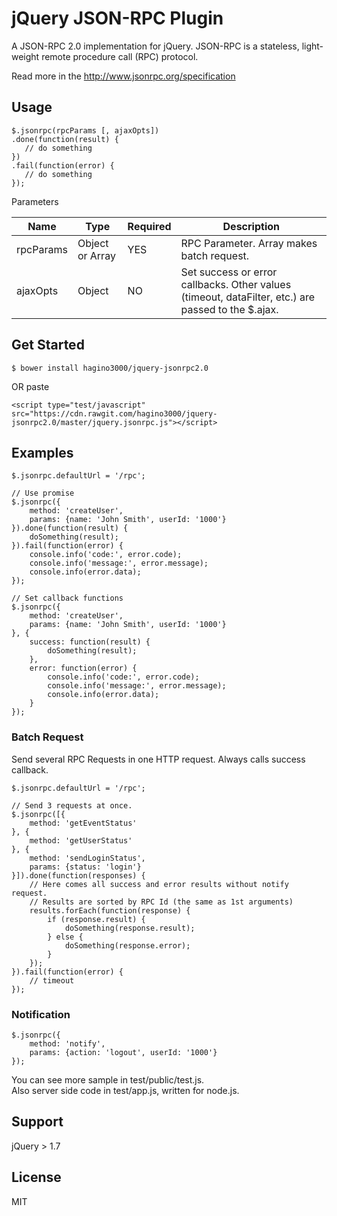 # jQuery JSON-RPC Plugin

A JSON-RPC 2.0 implementation for jQuery.
JSON-RPC is a stateless, light-weight remote procedure call (RPC) protocol.

Read more in the <http://www.jsonrpc.org/specification>

## Usage

```
$.jsonrpc(rpcParams [, ajaxOpts])
.done(function(result) {
   // do something
})
.fail(function(error) {
   // do something
});
```

Parameters

Name | Type | Required | Description
--- | --- | --- | ---
rpcParams | Object or Array | YES | RPC Parameter. Array makes batch request.
ajaxOpts | Object | NO | Set success or error callbacks. Other values (timeout, dataFilter, etc.) are passed to the $.ajax.


## Get Started

```
$ bower install hagino3000/jquery-jsonrpc2.0
```

OR paste

```
<script type="test/javascript" src="https://cdn.rawgit.com/hagino3000/jquery-jsonrpc2.0/master/jquery.jsonrpc.js"></script>
```

## Examples

```
$.jsonrpc.defaultUrl = '/rpc';

// Use promise
$.jsonrpc({
    method: 'createUser',
    params: {name: 'John Smith', userId: '1000'}
}).done(function(result) {
    doSomething(result);
}).fail(function(error) {
    console.info('code:', error.code);
    console.info('message:', error.message);
    console.info(error.data);
});

// Set callback functions
$.jsonrpc({
    method: 'createUser',
    params: {name: 'John Smith', userId: '1000'}
}, {
    success: function(result) {
        doSomething(result);
    },
    error: function(error) {
        console.info('code:', error.code);
        console.info('message:', error.message);
        console.info(error.data);
    }
});
```

### Batch Request

Send several RPC Requests in one HTTP request. Always calls success callback.

```
$.jsonrpc.defaultUrl = '/rpc';

// Send 3 requests at once.
$.jsonrpc([{
    method: 'getEventStatus'
}, {
    method: 'getUserStatus'
}, {
    method: 'sendLoginStatus',
    params: {status: 'login'}
}]).done(function(responses) {
    // Here comes all success and error results without notify request.
    // Results are sorted by RPC Id (the same as 1st arguments)
    results.forEach(function(response) {
        if (response.result) {
            doSomething(response.result);
        } else {
            doSomething(response.error);
        }
    });
}).fail(function(error) {
    // timeout
});
```

### Notification

```
$.jsonrpc({
    method: 'notify',
    params: {action: 'logout', userId: '1000'}
});
```

You can see more sample in test/public/test.js.  
Also server side code in test/app.js, written for node.js.

## Support

jQuery > 1.7

## License

MIT

